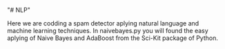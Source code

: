 "# NLP" 

Here we are codding a spam detector aplying natural language and machine learning techniques.
In naivebayes.py you will found the easy aplying of Naive Bayes and AdaBoost from the Sci-Kit package of Python.


